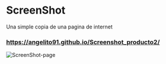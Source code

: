 # ScreenShot
 
Una simple copia de una pagina de internet
### https://angelito91.github.io/Screenshot_producto2/


![ScreenShot-page](static/readme.jpeg)
